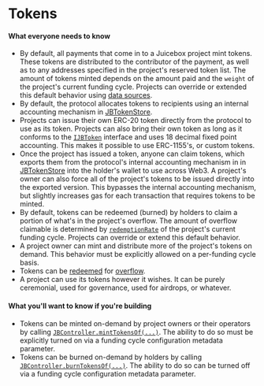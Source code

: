 # Tokens

#### What everyone needs to know

* By default, all payments that come in to a Juicebox project mint tokens. These tokens are distributed to the contributor of the payment, as well as to any addresses specified in the project's reserved token list. The amount of tokens minted depends on the amount paid and the `weight` of the project's current funding cycle. Projects can override or extended this default behavior using [data sources](data-source.md).
* By default, the protocol allocates tokens to recipients using an internal accounting mechanism in [JBTokenStore](/api/contracts/jbtokenstore.md).
* Projects can issue their own ERC-20 token directly from the protocol to use as its token. Projects can also bring their own token as long as it conforms to the [`IJBToken`](/api/interfaces/ijbtoken.md) interface and uses 18 decimal fixed point accounting. This makes it possible to use ERC-1155's, or custom tokens.
* Once the project has issued a token, anyone can claim tokens, which exports them from the protocol's internal accounting mechanism in  in [JBTokenStore](/api/contracts/jbtokenstore.md) into the holder's wallet to use across Web3. A project's owner can also force all of the project's tokens to be issued directly into the exported version. This bypasses the internal accounting mechanism, but slightly increases gas for each transaction that requires tokens to be minted.
* By default, tokens can be redeemed (burned) by holders to claim a portion of what's in the project's overflow. The amount of overflow claimable is determined by [`redemptionRate`](/learn/glossary/redemption-rate.md) of the project's current funding cycle. Projects can override or extend this default behavior.
* A project owner can mint and distribute more of the project's tokens on demand. This behavior must be explicitly allowed on a per-funding cycle basis.
* Tokens can be [redeemed](/learn/glossary/redemption-rate.md) for [overflow](/learn/glossary/overflow.md).
* A project can use its tokens however it wishes. It can be purely ceremonial, used for governance, used for airdrops, or whatever.

#### What you'll want to know if you're building

* Tokens can be minted on-demand by project owners or their operators by calling [`JBController.mintTokensOf(...)`](/api/contracts/or-controllers/jbcontroller/write/minttokensof.md). The ability to do so must be explicitly turned on via a funding cycle configuration metadata parameter.
* Tokens can be burned on-demand by holders by calling [`JBController.burnTokensOf(...)`](/api/contracts/or-controllers/jbcontroller/write/burntokensof.md). The ability to do so can be turned off via a funding cycle configuration metadata parameter.
